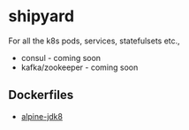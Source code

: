 # shipyard

For all the k8s pods, services, statefulsets etc.,

* consul - coming soon
* kafka/zookeeper - coming soon


## Dockerfiles

* [alpine-jdk8](/dockerfiles/alpine-jdk8)
